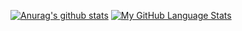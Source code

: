 [//]: # (### Hi there 👋)
[//]: # ([![My GitHub Stats]&#40;https://github-readme-stats.vercel.app/api/?username=bizhan-laripour&count_private=true&theme=tokyonight&showicons=true&#41;]&#40;&#41;)
[![Anurag's github stats](https://github-readme-stats.vercel.app/api?username=bizhan-laripour)](https://github.com/anuraghazra/github-readme-stats)
[![My GitHub Language Stats](https://github-readme-stats.vercel.app/api/top-langs/?username=bizhan-laripour&langs_count=8)]()
<!--
**bizhan-laripour/bizhan-laripour** is a ✨ _special_ ✨ repository because its `README.md` (this file) appears on your GitHub profile.

Here are some ideas to get you started:

- 🔭 I’m currently working on ...
- 🌱 I’m currently learning ...
- 👯 I’m looking to collaborate on ...
- 🤔 I’m looking for help with ...
- 💬 Ask me about ...
- 📫 How to reach me: ...
- 😄 Pronouns: ...
- ⚡ Fun fact: ...
-->
